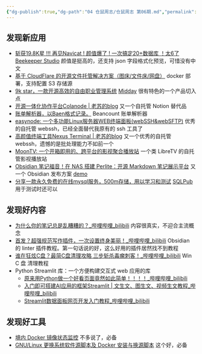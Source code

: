 ```yaml
---
{"dg-publish":true,"dg-path":"04 仓鼠周志/仓鼠周志 第06期.md","permalink":"/04 仓鼠周志/仓鼠周志 第06期/","created":"2025-07-25","updated":"2025-07-25"}
---
```



## 发现新应用

- [斩获19.8K星 !!! 再见Navicat ! 颜值爆了 ! 一次搞定20+数据库 ！太6了](https://mp.weixin.qq.com/s/PfwIYZyYRYJvd6u3mD_L4g) [Beekeeper Studio](https://www.beekeeperstudio.io/) 颜值是挺高的，还支持 json 字段格式化预览，可惜没有中文
- [基于 CloudFlare 的开源文件托管解决方案（图床/文件床/网盘）](https://github.com/MarSeventh/CloudFlare-ImgBed)  docker 部署，支持配置 S3 存储源
- [9k star，一款开源高效的自由职业管理系统](https://mp.weixin.qq.com/s/qMU0KcQKqIHpWrqiz7HiUA) [Midday](https://github.com/midday-ai/midday) 很有特色的一个产品切入点
- [开源一体化协作平台Colanode \| 老苏的blog](https://laosu.tech/2025/07/16/%E5%BC%80%E6%BA%90%E4%B8%80%E4%BD%93%E5%8C%96%E5%8D%8F%E4%BD%9C%E5%B9%B3%E5%8F%B0Colanode/) 又一个自托管 Notion 替代品
- [账单解析器，以Baen格式记录。](https://github.com/dhr2333/Beancount-Trans) Beancount 账单解析器
- [easynode: 一个多功能Linux服务器WEB终端面板(webSSH&webSFTP)](https://github.com/chaos-zhu/easynode) 优秀的自托管 webssh，已经全面替代我原有的 ssh 工具了
- [高颜值终端工具Nexus Terminal \| 老苏的blog](https://laosu.tech/2025/05/30/%E9%AB%98%E9%A2%9C%E5%80%BC%E7%BB%88%E7%AB%AF%E5%B7%A5%E5%85%B7Nexus%20Terminal/) 又一个优秀的自托管 webssh，遗憾的是批处理能力不如前一个
- [MoonTV: 一个开箱即用的、跨平台的影视聚合播放站](https://github.com/senshinya/MoonTV) 一个类 LibreTV 的自托管影视播放站
- [Obsidian 笔记福音！在 NAS 搭建 Perlite：开源 Markdown 笔记展示平台](https://mp.weixin.qq.com/s/9wYnb3zURur1IvoXYoIhkg) 又一个 Obsidian 发布方案 [demo](https://perlite.secure77.de/)
- [分享一款永久免费的在线mysql服务，500m存储，用以学习和测试](https://mp.weixin.qq.com/s/vPdzHTO4Y7Rv9ikdTXkxig)  [SQLPub](https://sqlpub.com/) 用于测试时还可以

## 发现好内容

- [为什么你的笔记总是乱糟糟的？\_哔哩哔哩\_bilibili](https://www.bilibili.com/video/BV16eu4z7EwX/) 内容很真实，不迎合主流概念
- [首发？超强规范写作插件，一次设置终身美丽！\_哔哩哔哩\_bilibili](https://www.bilibili.com/video/BV1RWgozbEmE/) Obsidian 的 linter 插件教程。第一句话说的好，这么好用的插件居然找不到教程
- [谁在狂炫C盘？最简C盘清理攻略 三步斩杀毒瘤刺客！\_哔哩哔哩\_bilibili](https://www.bilibili.com/video/BV1n7jnzJEpp/?vd_source=7df8eebb8bba33b06bcd9f892c219f58) Win C 盘 清理教程
- Python Streamlit 库：一个方便构建交互式 web 应用的库
	- [原来用Python做一个好看页面竟然如此简单！！！！\_哔哩哔哩\_bilibili](https://www.bilibili.com/video/BV1UVTZz5E2d/)
	- [入门即可搭建AI应用的框架Streamlit \| 文生文、图生文、视频生文教程\_哔哩哔哩\_bilibili](https://www.bilibili.com/video/BV1T5CJY7ECQ/)
	- [Streamlit数据面板网页开发入门教程\_哔哩哔哩\_bilibili](https://www.bilibili.com/video/BV1m9SfYyEuw/)

## 发现好工具

- [境内 Docker 镜像状态监控](https://status.anye.xyz/) 不多说了，必备
- [GNU/Linux 更换系统软件源脚本及 Docker 安装与换源脚本](https://github.com/SuperManito/LinuxMirrors) 这个好，必备